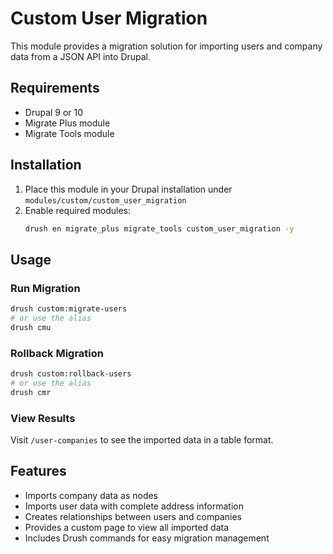 # Custom User Migration

This module provides a migration solution for importing users and company data from a JSON API into Drupal.

## Requirements

- Drupal 9 or 10
- Migrate Plus module
- Migrate Tools module

## Installation

1. Place this module in your Drupal installation under `modules/custom/custom_user_migration`
2. Enable required modules:
   ```bash
   drush en migrate_plus migrate_tools custom_user_migration -y
   ```

## Usage

### Run Migration
```bash
drush custom:migrate-users
# or use the alias
drush cmu
```

### Rollback Migration
```bash
drush custom:rollback-users
# or use the alias
drush cmr
```

### View Results
Visit `/user-companies` to see the imported data in a table format.

## Features

- Imports company data as nodes
- Imports user data with complete address information
- Creates relationships between users and companies
- Provides a custom page to view all imported data
- Includes Drush commands for easy migration management